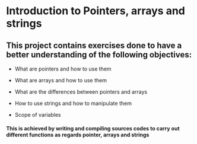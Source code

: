 # Introduction to Pointers, arrays and strings
## This project contains exercises done to have a better understanding of the following objectives:
* What are pointers and how to use them

* What are arrays and how to use them

* What are the differences between pointers and arrays

* How to use strings and how to manipulate them

* Scope of variables

#### This is achieved by writing and compiling sources codes to carry out different functions as regards pointer, arrays and strings
